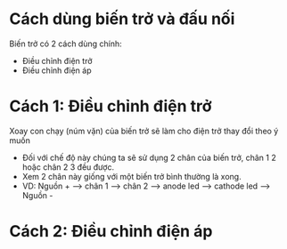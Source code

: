 # Cách dùng biến trở và đấu nối 
Biến trở có 2 cách dùng chính:
- Điều chỉnh điện trở
- Điều chỉnh điện áp

# Cách 1: Điều chỉnh điện trở
Xoay con chạy (núm vặn)  của biến trở sẽ làm cho điện trở thay đổi theo ý muốn

- Đối với chế độ này chúng ta sẽ sử dụng 2 chân của biến trở, chân 1 2 hoặc chân 2 3 đều được.
- Xem 2 chân này giống với một biến trở bình thường là xong.
- VD: Nguồn + --> chân 1 --> chân 2 --> anode led --> cathode led -->  Nguồn -

# Cách 2: Điều chỉnh điện áp
